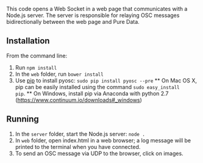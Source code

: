 This code opens a Web Socket in a web page that communicates with a Node.js server.
The server is responsible for relaying OSC messages bidirectionally between the web page and Pure Data.


## Installation

From the command line:
1. Run <code>npm install</code>
2. In the <code>web</code> folder, run <code>bower install</code>
3. Use [pip](https://pypi.python.org/pypi/pip) to install pyosc: <code>sudo pip install pyosc --pre</code>
** On Mac OS X, pip can be easily installed using the command <code>sudo easy_install pip</code>.
** On Windows, install pip via Anaconda with python 2.7 (https://www.continuum.io/downloads#_windows)


## Running

1. In the <code>server</code> folder, start the Node.js server: <code>node .</code>
2. In <code>web</code> folder, open index.html in a web browser; a log message will be printed to the terminal when you have connected.
3. To send an OSC message via UDP to the browser, click on images.
